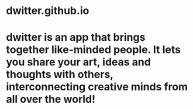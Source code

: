 # dwitter.github.io
# dwitter is an app that brings together like-minded people. It lets you share your art, ideas and thoughts with others, interconnecting creative minds from all over the world!
